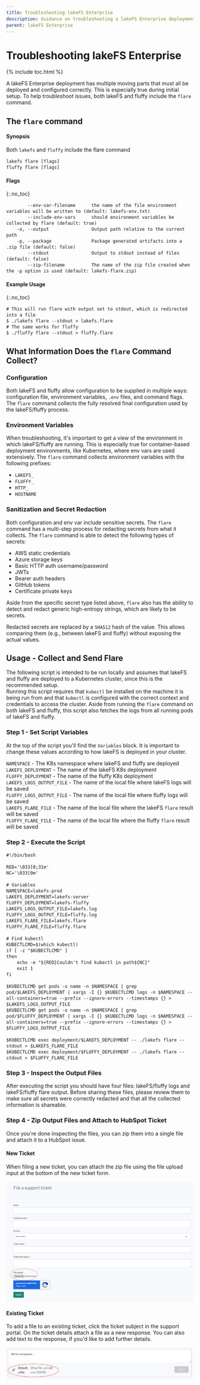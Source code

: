 ```yaml
---
title: Troubleshooting lakeFS Enterprise
description: Guidance on troubleshooting a lakeFS Enterprise deployment
parent: lakeFS Enterprise
---
```


# Troubleshooting lakeFS Enterprise

{% include toc.html %}

A lakeFS Enterprise deployment has multiple moving parts that must all be deployed and configured correctly. This is especially true during initial setup. To help troubleshoot issues, both lakeFS and fluffy include the `flare` command.

## The `flare` command

#### Synopsis

Both `lakefs` and `fluffy` include the flare command

```
lakefs flare [flags]
fluffy flare [flags]
```

#### Flags
{:.no_toc}

```
        --env-var-filename      the name of the file environment variables will be written to (default: lakefs-env.txt)
        --include-env-vars      should environment variables be collected by flare (default: true)
    -o, --output                Output path relative to the current path
    -p, --package               Package generated artifacts into a .zip file (default: false)
        --stdout                Output to stdout instead of files (default: false)
        --zip-filename          The name of the zip file created when the -p option is used (default: lakefs-flare.zip)
```

#### Example Usage
{:.no_toc}

```shell
# This will run flare with output set to stdout, which is redirected into a file
$ ./lakefs flare --stdout > lakefs.flare
# The same works for fluffy
$ ./fluffy flare --stdout > fluffy.flare
```

## What Information Does the `flare` Command Collect?

### Configuration

Both lakeFS and fluffy allow configuration to be supplied in multiple ways: configuration file, environment variables, `.env` files, and command flags. The `flare` command collects the fully resolved final configuration used by the lakeFS/fluffy process.

### Environment Variables

When troubleshooting, it's important to get a view of the environment in which lakeFS/fluffy are running. This is especially true for container-based deployment environments, like Kubernetes, where env vars are used extensively. The `flare` command collects environment variables with the following prefixes:

- `LAKEFS_`
- `FLUFFY_`
- `HTTP_`
- `HOSTNAME`

### Sanitization and Secret Redaction

Both configuration and env var include sensitive secrets. The `flare` command has a multi-step process for redacting secrets from what it collects. The `flare` command is able to detect the following types of secrets:

- AWS static credentials
- Azure storage keys
- Basic HTTP auth username/password
- JWTs
- Bearer auth headers
- GitHub tokens
- Certificate private keys

Aside from the specific secret type listed above, `flare` also has the ability to detect and redact generic high-entropy strings, which are likely to be secrets.

Redacted secrets are replaced by a `SHA512` hash of the value. This allows comparing them (e.g., between lakeFS and fluffy) without exposing the actual values.


## Usage - Collect and Send Flare

The following script is intended to be run locally and assumes that lakeFS and fluffy are deployed to a Kubernetes cluster, since this is the recommended setup.  
Running this script requires that `kubectl` be installed on the machine it is being run from and that `kubectl` is configured with the correct context and credentials to access the cluster. Aside from running the `flare` command on both lakeFS and fluffy, this script also fetches the logs from all running pods of lakeFS and fluffy.

### Step 1 - Set Script Variables

At the top of the script you'll find the `Variables` block. It is important to change these values according to how lakeFS is deployed in your cluster.  

`NAMESPACE` - The K8s namespace where lakeFS and fluffy are deployed  
`LAKEFS_DEPLOYMENT` - The name of the lakeFS K8s deployment  
`FLUFFY_DEPLOYMENT` - The name of the fluffy K8s deployment  
`LAKEFS_LOGS_OUTPUT_FILE` - The name of the local file where lakeFS logs will be saved  
`FLUFFY_LOGS_OUTPUT_FILE` - The name of the local file where fluffy logs will be saved  
`LAKEFS_FLARE_FILE` - The name of the local file where the lakeFS `flare` result will be saved  
`FLUFFY_FLARE_FILE` - The name of the local file where the fluffy `flare` result will be saved  

### Step 2 - Execute the Script

```shell
#!/bin/bash

RED='\033[0;31m'
NC='\033[0m'

# Variables
NAMESPACE=lakefs-prod
LAKEFS_DEPLOYMENT=lakefs-server
FLUFFY_DEPLOYMENT=lakefs-fluffy
LAKEFS_LOGS_OUTPUT_FILE=lakefs.log
FLUFFY_LOGS_OUTPUT_FILE=fluffy.log
LAKEFS_FLARE_FILE=lakefs.flare
FLUFFY_FLARE_FILE=fluffy.flare

# Find kubectl
KUBECTLCMD=$(which kubectl)
if [ -z "$KUBECTLCMD" ]
then
    echo -e "${RED}Couldn't find kubectl in path${NC}"
    exit 1
fi

$KUBECTLCMD get pods -o name -n $NAMESPACE | grep pod/$LAKEFS_DEPLOYMENT | xargs -I {} $KUBECTLCMD logs -n $NAMESPACE --all-containers=true --prefix --ignore-errors --timestamps {} > $LAKEFS_LOGS_OUTPUT_FILE
$KUBECTLCMD get pods -o name -n $NAMESPACE | grep pod/$FLUFFY_DEPLOYMENT | xargs -I {} $KUBECTLCMD logs -n $NAMESPACE --all-containers=true --prefix --ignore-errors --timestamps {} > $FLUFFY_LOGS_OUTPUT_FILE

$KUBECTLCMD exec deployment/$LAKEFS_DEPLOYMENT -- ./lakefs flare --stdout > $LAKEFS_FLARE_FILE
$KUBECTLCMD exec deployment/$FLUFFY_DEPLOYMENT -- ./lakefs flare --stdout > $FLUFFY_FLARE_FILE
```

### Step 3 - Inspect the Output Files

After executing the script you should have four files: lakeFS/fluffy logs and lakeFS/fluffy flare output. Before sharing these files, please review them to make sure all secrets were correctly redacted and that all the collected information is shareable.

### Step 4 - Zip Output Files and Attach to HubSpot Ticket

Once you're done inspecting the files, you can zip them into a single file and attach it to a HubSpot issue.

#### New Ticket

When filing a new ticket, you can attach the zip file using the file upload input at the bottom of the new ticket form.

![new ticket](../assets/img/flare_new_ticket.png)

#### Existing Ticket

To add a file to an existing ticket, click the ticket subject in the support portal. On the ticket details attach a file as a new response. You can also add text to the response, if you'd like to add further details.

![existing ticket](../assets/img/flare_existing_ticket.png)
